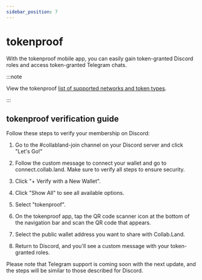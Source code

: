 ```yaml
---
sidebar_position: 7
---
```


# tokenproof

With the tokenproof mobile app, you can easily gain token-granted Discord roles and access token-granted Telegram chats.

:::note

View the tokenproof [list of supported networks and token types](https://docs.tokenproof.xyz/documentation/for-verifiers/blockchain-and-contract-support).

:::

## tokenproof verification guide

Follow these steps to verify your membership on Discord:

1. Go to the #collabland-join channel on your Discord server and click "Let's Go!"

2. Follow the custom message to connect your wallet and go to connect.collab.land. Make sure to verify all steps to ensure security.

3. Click "+ Verify with a New Wallet".

4. Click "Show All" to see all available options.

5. Select "tokenproof".

6. On the tokenproof app, tap the QR code scanner icon at the bottom of the navigation bar and scan the QR code that appears.

7. Select the public wallet address you want to share with Collab.Land.

8. Return to Discord, and you'll see a custom message with your token-granted roles.

Please note that Telegram support is coming soon with the next update, and the steps will be similar to those described for Discord.
